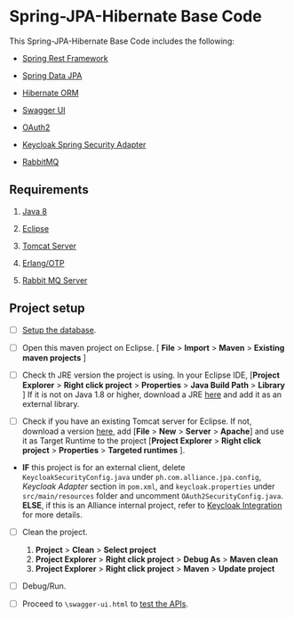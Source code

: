 
# Spring-JPA-Hibernate Base Code

This Spring-JPA-Hibernate Base Code includes the following:

*  [Spring Rest Framework](https://spring.io/projects/spring-framework) 

*  [Spring Data JPA](https://spring.io/projects/spring-data-jpa) 

*  [Hibernate ORM](http://hibernate.org/orm/) 

*  [Swagger UI](https://idratherbewriting.com/learnapidoc/pubapis_swagger.html)

*  [OAuth2](https://stormpath.com/blog/what-the-heck-is-oauth)

*  [Keycloak Spring Security Adapter](https://wjw465150.gitbooks.io/keycloak-documentation/securing_apps/topics/oidc/java/spring-security-adapter.html)

*  [RabbitMQ](https://www.cloudamqp.com/blog/2015-05-18-part1-rabbitmq-for-beginners-what-is-rabbitmq.html)
  

## Requirements

1.  [Java 8](https://www.java.com/en/download/)

2.  [Eclipse](https://www.eclipse.org/downloads/packages/installer)

3.  [Tomcat Server](https://tomcat.apache.org/index.html)

4.  [Erlang/OTP](http://www.erlang.org/downloads)
  
5.  [Rabbit MQ Server](https://www.rabbitmq.com/download.html)

## Project setup

 - [ ] [Setup the database](/setup/DatabaseSetup.md).
  
 - [ ] Open this maven project on Eclipse.  [ **File** > **Import** > **Maven** > **Existing maven projects** ]

 - [ ] Check th JRE version the project is using. 
  In your Eclipse IDE,  [**Project Explorer** > **Right click project** > **Properties** > **Java Build Path** > **Library** ]
  If it is not on Java 1.8 or higher, download a JRE [here](https://www.oracle.com/technetwork/java/javase/downloads/index.html) and add it as an external library.

 - [ ] Check if you have an existing Tomcat server for Eclipse. If not, download a version [here](https://tomcat.apache.org/download-90.cgi), add  [**File** > **New** > **Server** > **Apache**] and use it as Target Runtime to the project [**Project Explorer** > **Right click project** > **Properties** > **Targeted runtimes** ].

 - **IF** this project is for an external client, delete ```KeycloakSecurityConfig.java``` under ```ph.com.alliance.jpa.config```, *Keycloak Adapter* section in ```pom.xml```, and ```keycloak.properties``` under ```src/main/resources``` folder and uncomment ```OAuth2SecurityConfig.java```. **ELSE**, if this is an Alliance internal project, refer to [Keycloak Integration](/setup/KeycloakIntegration.md) for more details.

 - [ ] Clean the project. 
	1. **Project** > **Clean** > **Select project** 
	2. **Project Explorer** > **Right click project** > **Debug As** > **Maven clean**
	3. **Project Explorer** > **Right click project** > **Maven** > **Update project**
 - [ ] Debug/Run. 
 - [ ] Proceed to ```\swagger-ui.html``` to [test the APIs](setup/SwaggerUI.md).
  

  